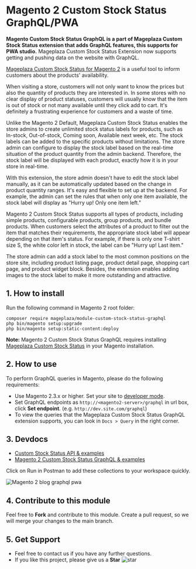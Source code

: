 # Magento 2 Custom Stock Status GraphQL/PWA

**Magento Custom Stock Status GraphQL is a part of Mageplaza Custom Stock Status extension that adds GraphQL features, this supports for PWA studio.** Mageplaza Custom Stock Status Extension now supports getting and pushing data on the website with GraphQL.

[Mageplaza Custom Stock Status for Magento 2](https://www.mageplaza.com/magento-2-custom-stock-status/) is a useful tool to inform customers about the products' availability. 

When visiting a store, customers will not only want to know the prices but also the quantity of products they are interested in. In some stores with no clear display of product statuses, customers will usually know that the item is out of stock or not many available until they click add to cart. It's definitely a frustrating experience for customers and a waste of time. 

Unlike the Magento 2 Default, Mageplaza Custom Stock Status enables the store admins to create unlimited stock status labels for products, such as In-stock, Out-of-stock, Coming soon, Available next week, etc. The stock labels can be added to the specific products without limitations. The store admin can configure to display the stock label based on the real-time situation of the product quantity from the admin backend. Therefore, the stock label will be displayed with each product, exactly how it is in your store in real-time. 

With this extension, the store admin doesn't have to edit the stock label manually, as it can be automatically updated based on the change in product quantity ranges. It's easy and flexible to set up at the backend. For example, the admin can set the rules that when only one item available, the stock label will display as "Hurry up! Only one item left."

Magento 2 Custom Stock Status supports all types of products, including simple products, configurable products, group products, and bundle products. When customers select the attributes of a product to filter out the item that matches their requirements, the appropriate stock label will appear depending on that item's status. For example, if there is only one T-shirt size S, the white color left in stock, the label can be "Hurry up! Last item."

The store admin can add a stock label to the most common positions on the store site, including product listing page, product detail page, shopping cart page, and product widget block. Besides, the extension enables adding images to the stock label to make it more outstanding and attractive. 

## 1. How to install

Run the following command in Magento 2 root folder:

```
composer require mageplaza/module-custom-stock-status-graphql
php bin/magento setup:upgrade
php bin/magento setup:static-content:deploy
```

**Note:** Magento 2 Custom Stock Status GraphQL requires installing [Mageplaza Custom Stock Status](https://www.mageplaza.com/magento-2-custom-stock-status/) in your Magento installation. 

## 2. How to use

To perform GraphQL queries in Magento, please do the following requirements: 
- Use Magento 2.3.x or higher. Set your site to [developer mode](https://www.mageplaza.com/devdocs/enable-disable-developer-mode-magento-2.html).
- Set GraphQL endpoints as `http://<magento2-server>/graphql` in url box, click **Set endpoint**. 
(e.g. `http://dev.site.com/graphql`)
- To view the queries that the Mageplaza Custom Stock Status GraphQL extension supports, you can look in `Docs > Query` in the right corner. 

## 3. Devdocs

- [Custom Stock Status API & examples](https://documenter.getpostman.com/view/10589000/SzfCVSAQ?version=latest)
- [Magento 2 Custom Stock Status GraphQL & examples](https://documenter.getpostman.com/view/10589000/SzfDvjfh?version=latest)

Click on Run in Postman to add these collections to your workspace quickly. 

![Magento 2 blog graphql pwa](https://i.imgur.com/lhsXlUR.gif)

## 4. Contribute to this module 

Feel free to **Fork** and contribute to this module. Create a pull request, so we will merge your changes to the main branch. 

## 5. Get Support 

- Feel free to contact us if you have any further questions. 
- If you like this project, please give us a **Star** ![star](https://i.imgur.com/S8e0ctO.png)
